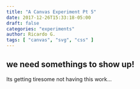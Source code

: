 ```yaml
---
title: "A Canvas Experiment Pt 5"
date: 2017-12-26T15:33:18-05:00
draft: false
categories: "experiments"
author: Ricardo G.
tags: [ "canvas", "svg", "css" ]
---
```

## we need somethings to show up!

Its getting tiresome not having this work...
